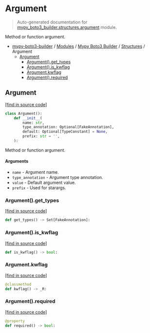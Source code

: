 # Argument

> Auto-generated documentation for [mypy_boto3_builder.structures.argument](https://github.com/vemel/mypy_boto3_builder/blob/master/mypy_boto3_builder/structures/argument.py) module.

Method or function argument.

- [mypy-boto3-builder](../../README.md#mypy_boto3_builder) / [Modules](../../MODULES.md#mypy-boto3-builder-modules) / [Mypy Boto3 Builder](../index.md#mypy-boto3-builder) / [Structures](index.md#structures) / Argument
    - [Argument](#argument)
        - [Argument().get_types](#argumentget_types)
        - [Argument().is_kwflag](#argumentis_kwflag)
        - [Argument.kwflag](#argumentkwflag)
        - [Argument().required](#argumentrequired)

## Argument

[[find in source code]](https://github.com/vemel/mypy_boto3_builder/blob/master/mypy_boto3_builder/structures/argument.py#L12)

```python
class Argument():
    def __init__(
        name: str,
        type_annotation: Optional[FakeAnnotation],
        default: Optional[TypeConstant] = None,
        prefix: str = '',
    ):
```

Method or function argument.

#### Arguments

- `name` - Argument name.
- `type_annotation` - Argument type annotation.
- `value` - Default argument value.
- `prefix` - Used for starargs.

### Argument().get_types

[[find in source code]](https://github.com/vemel/mypy_boto3_builder/blob/master/mypy_boto3_builder/structures/argument.py#L42)

```python
def get_types() -> Set[FakeAnnotation]:
```

### Argument().is_kwflag

[[find in source code]](https://github.com/vemel/mypy_boto3_builder/blob/master/mypy_boto3_builder/structures/argument.py#L39)

```python
def is_kwflag() -> bool:
```

### Argument.kwflag

[[find in source code]](https://github.com/vemel/mypy_boto3_builder/blob/master/mypy_boto3_builder/structures/argument.py#L35)

```python
@classmethod
def kwflag() -> _R:
```

### Argument().required

[[find in source code]](https://github.com/vemel/mypy_boto3_builder/blob/master/mypy_boto3_builder/structures/argument.py#L51)

```python
@property
def required() -> bool:
```
